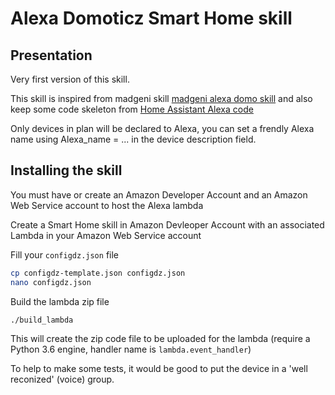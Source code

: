 # Alexa Domoticz Smart Home skill

## Presentation

Very first version of this skill.

This skill is inspired from madgeni skill [madgeni alexa domo skill](https://github.com/madgeni/alexa_domo) and also keep some code skeleton from [Home Assistant Alexa code](https://github.com/home-assistant/home-assistant)

Only devices in plan will be declared to Alexa, you can set a frendly Alexa name using Alexa_name = ... in the device description field.

## Installing the skill

You must have or create an Amazon Developer Account and an Amazon Web Service account to host the Alexa lambda

Create a Smart Home skill in Amazon Devleoper Account with an associated Lambda in your Amazon Web Service account

Fill your ```configdz.json``` file
```sh
cp configdz-template.json configdz.json
nano configdz.json
```

Build the lambda zip file
```sh
./build_lambda
```
This will create the zip code file to be uploaded for the lambda (require a Python 3.6 engine, handler name is ```lambda.event_handler```)

To help to make some tests, it would be good to put the device in a 'well reconized' (voice) group.